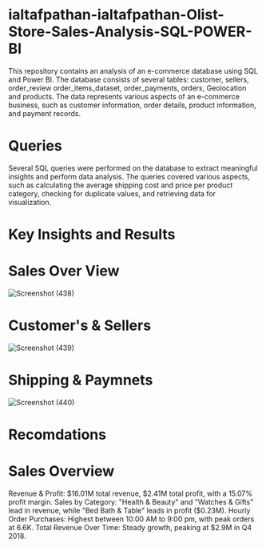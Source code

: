 # ialtafpathan-ialtafpathan-Olist-Store-Sales-Analysis-SQL-POWER-BI
This repository contains an analysis of an e-commerce database using SQL and Power BI. The database consists of several tables: customer, sellers, order_review order_items_dataset, order_payments, orders, Geolocation and products. The data represents various aspects of an e-commerce business, such as customer information, order details, product information, and payment records.


# Queries

Several SQL queries were performed on the database to extract meaningful insights and perform data analysis. The queries covered various aspects, such as calculating the average shipping cost and price per product category, checking for duplicate values, and retrieving data for visualization.

# Key Insights and Results

# Sales Over View 
![Screenshot (438)](https://github.com/user-attachments/assets/bdf52e70-cbb6-48ca-b623-d041f44fd577)

# Customer's & Sellers 
![Screenshot (439)](https://github.com/user-attachments/assets/67439445-7a4e-46d5-874a-fac3c70f1a50) 

# Shipping & Paymnets
![Screenshot (440)](https://github.com/user-attachments/assets/bc47cd71-99a8-48cc-a91f-6495014bf551)

# Recomdations 
# Sales Overview 
Revenue & Profit: $16.01M total revenue, $2.41M total profit, with a 15.07% profit margin.
Sales by Category: "Health & Beauty" and "Watches & Gifts" lead in revenue, while "Bed Bath & Table" leads in profit ($0.23M).
Hourly Order Purchases: Highest between 10:00 AM to 9:00 pm, with peak orders at 6.6K.
Total Revenue Over Time: Steady growth, peaking at $2.9M in Q4 2018.


